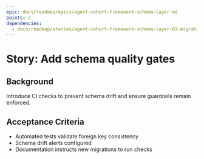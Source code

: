 ```yaml
---
epic: docs/roadmap/epics/agent-cohort-framework-schema-layer.md
points: 2
dependencies:
  - docs/roadmap/stories/agent-cohort-framework-schema-layer-03-migrations.md
---
```

# Story: Add schema quality gates

## Background
Introduce CI checks to prevent schema drift and ensure guardrails remain enforced.

## Acceptance Criteria
- Automated tests validate foreign key consistency
- Schema drift alerts configured
- Documentation instructs new migrations to run checks
